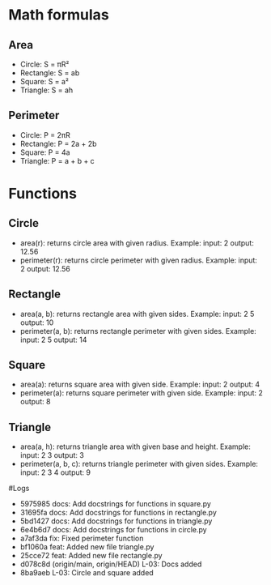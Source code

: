 # Math formulas
## Area
- Circle: S = πR²
- Rectangle: S = ab
- Square: S = a²
- Triangle: S = ah

## Perimeter
- Circle: P = 2πR
- Rectangle: P = 2a + 2b
- Square: P = 4a
- Triangle: P = a + b + c

# Functions
## Circle
- area(r): returns circle area with given radius.
    Example:
      input: 2 output: 12.56
- perimeter(r): returns circle perimeter with given radius.
    Example:
      input: 2 output: 12.56

## Rectangle
- area(a, b): returns rectangle area with given sides.
   Example:
      input: 2 5 output: 10
- perimeter(a, b): returns rectangle perimeter with given sides.
   Example:
      input: 2 5 output: 14

## Square
- area(a): returns square area with given side.
   Example:
      input: 2 output: 4
- perimeter(a): returns square perimeter with given side.
   Example:
      input: 2 output: 8

## Triangle
- area(a, h): returns triangle area with given base and height.
   Example:
      input: 2 3 output: 3
- perimeter(a, b, c): returns triangle perimeter with given sides.
   Example:
      input: 2 3 4 output: 9

#Logs

* 5975985 docs: Add docstrings for functions in square.py
* 31695fa docs: Add docstrings for functions in rectangle.py
* 5bd1427 docs: Add docstrings for functions in triangle.py
* 6e4b6d7 docs: Add docstrings for functions in circle.py
* a7af3da fix: Fixed perimeter function
* bf1060a feat: Added new file triangle.py
* 25cce72 feat: Added new file rectangle.py
* d078c8d (origin/main, origin/HEAD) L-03: Docs added
* 8ba9aeb L-03: Circle and square added